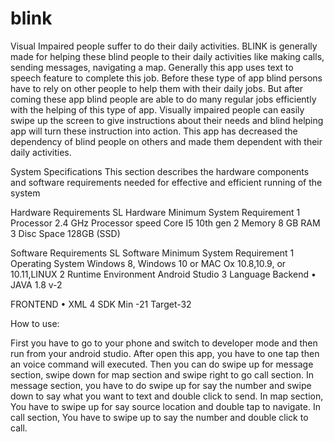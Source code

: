 # blink
Visual Impaired people suffer to do their daily activities. BLINK is generally made for helping these blind people to their daily activities like making calls, sending messages, navigating a map. Generally this app uses text to speech feature to complete this job. Before these type of app blind persons have to rely on other people to help them with their daily jobs. But after coming these app blind people are able to do many regular jobs efficiently with the helping of this type of app. Visually impaired people can easily swipe up the screen to give instructions about their needs and blind helping app will turn these instruction into action. This app has decreased the dependency of blind people on others and made them dependent with their daily activities.

System Specifications This section describes the hardware components and software requirements needed for effective and efficient running of the system

Hardware Requirements SL Hardware Minimum System Requirement 1 Processor 2.4 GHz Processor speed Core I5 10th gen 2 Memory 8 GB RAM 3 Disc Space 128GB (SSD)

Software Requirements SL Software Minimum System Requirement 1 Operating System Windows 8, Windows 10 or MAC Ox 10.8,10.9, or 10.11,LINUX 2 Runtime Environment Android Studio 3 Language Backend • JAVA 1.8 v-2

FRONTEND • XML 4 SDK Min -21 Target-32

How to use:

First you have to go to your phone and switch to developer mode and then run from your android studio.
After open this app, you have to one tap then an voice command will executed.
Then you can do swipe up for message section, swipe down for map section and swipe right to go call section.
In message section, you have to do swipe up for say the number and swipe down to say what you want to text and double click to send.
In map section, You have to swipe up for say source location and double tap to navigate.
In call section, You have to swipe up to say the number and double click to call.
